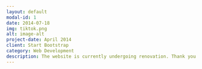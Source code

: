 ```yaml
---
layout: default
modal-id: 1
date: 2014-07-18
img: tiktok.png
alt: image-alt
project-date: April 2014
client: Start Bootstrap
category: Web Development
description: The website is currently undergoing renovation. Thank you for your patience! <!-- </div> <img src="img/portfolio/spacex.png" alt="SpaceX Image" width="50%"> <p> Otro texto.</p> -->
---
```

